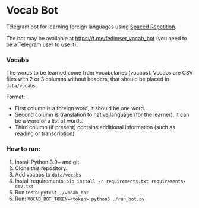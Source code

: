 # Vocab Bot
Telegram bot for learning foreign languages using 
[Spaced Repetition](https://en.wikipedia.org/wiki/Spaced_repetition).

The bot may be available at https://t.me/fedimser_vocab_bot (you need to be a Telegram user to use
it).

### Vocabs

The words to be learned come from vocabularies (vocabs). Vocabs are CSV files with 2 or 3 columns 
without headers, that should be placed in `data/vocabs`.

Format:
 * First column is a foreign word, it should be one word.
 * Second column is translation to native language (for the learner), it can be a word or 
a list of words.
 * Third column (if present) contains additional information (such as reading or transcription).

### How to run:

1. Install Python 3.9+ and git.
2. Clone this repository.
3. Add vocabs to `data/vocabs`
4. Install requirements: `pip install -r requirements.txt requirements-dev.txt`
5. Run tests: `pytest ./vocab_bot`
6. Run: `VOCAB_BOT_TOKEN=<token> python3 ./run_bot.py`
